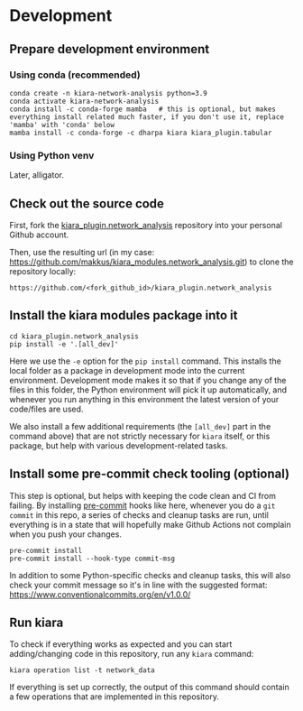 # Development


## Prepare development environment

### Using conda (recommended)

```
conda create -n kiara-network-analysis python=3.9
conda activate kiara-network-analysis
conda install -c conda-forge mamba   # this is optional, but makes everything install related much faster, if you don't use it, replace 'mamba' with 'conda' below
mamba install -c conda-forge -c dharpa kiara kiara_plugin.tabular
```

### Using Python venv

Later, alligator.


## Check out the source code

First, fork the [kiara_plugin.network_analysis](https://github.com/DHARPA-Project/kiara_plugin.network_analysis) repository into your personal Github account.

Then, use the resulting url (in my case: https://github.com/makkus/kiara_modules.network_analysis.git) to clone the repository locally:

```
https://github.com/<fork_github_id>/kiara_plugin.network_analysis
```

## Install the kiara modules package into it

```
cd kiara_plugin.network_analysis
pip install -e '.[all_dev]'
```

Here we use the `-e` option for the `pip install` command. This installs the local folder as a package in development mode into the current environment. Development mode makes it so that if you change any of the files in this folder, the Python environment will pick it up automatically, and whenever you run anything in this environment the latest version of your code/files are used.

We also install a few additional requirements  (the `[all_dev]` part in the command above) that are not strictly necessary for `kiara` itself, or this package, but help with various development-related tasks.

## Install some pre-commit check tooling (optional)

This step is optional, but helps with keeping the code clean and CI from failing. By installing [pre-commit](https://pre-commit.com/) hooks like here,
whenever you do a `git commit` in this repo, a series of checks and cleanup tasks are run, until everything is in a state
that will hopefully make Github Actions not complain when you push your changes.

```
pre-commit install
pre-commit install --hook-type commit-msg
```

In addition to some Python-specific checks and cleanup tasks, this will also check your commit message so it's in line with the suggested format:
https://www.conventionalcommits.org/en/v1.0.0/

## Run kiara

To check if everything works as expected and you can start adding/changing code in this repository, run any `kiara` command:

```
kiara operation list -t network_data
```

If everything is set up correctly, the output of this command should contain a few operations that are implemented in this repository.
